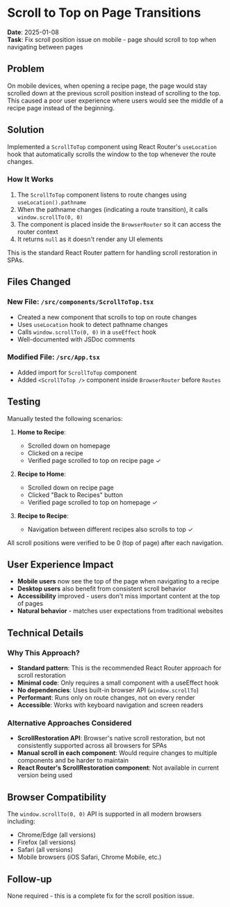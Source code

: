 # Scroll to Top on Page Transitions

**Date**: 2025-01-08  
**Task**: Fix scroll position issue on mobile - page should scroll to top when navigating between pages

## Problem

On mobile devices, when opening a recipe page, the page would stay scrolled down at the previous scroll position instead of scrolling to the top. This caused a poor user experience where users would see the middle of a recipe page instead of the beginning.

## Solution

Implemented a `ScrollToTop` component using React Router's `useLocation` hook that automatically scrolls the window to the top whenever the route changes.

### How It Works

1. The `ScrollToTop` component listens to route changes using `useLocation().pathname`
2. When the pathname changes (indicating a route transition), it calls `window.scrollTo(0, 0)`
3. The component is placed inside the `BrowserRouter` so it can access the router context
4. It returns `null` as it doesn't render any UI elements

This is the standard React Router pattern for handling scroll restoration in SPAs.

## Files Changed

### New File: `/src/components/ScrollToTop.tsx`
- Created a new component that scrolls to top on route changes
- Uses `useLocation` hook to detect pathname changes
- Calls `window.scrollTo(0, 0)` in a `useEffect` hook
- Well-documented with JSDoc comments

### Modified File: `/src/App.tsx`
- Added import for `ScrollToTop` component
- Added `<ScrollToTop />` component inside `BrowserRouter` before `Routes`

## Testing

Manually tested the following scenarios:

1. **Home to Recipe**: 
   - Scrolled down on homepage
   - Clicked on a recipe
   - Verified page scrolled to top on recipe page ✓

2. **Recipe to Home**:
   - Scrolled down on recipe page
   - Clicked "Back to Recipes" button
   - Verified page scrolled to top on homepage ✓

3. **Recipe to Recipe**:
   - Navigation between different recipes also scrolls to top ✓

All scroll positions were verified to be 0 (top of page) after each navigation.

## User Experience Impact

- **Mobile users** now see the top of the page when navigating to a recipe
- **Desktop users** also benefit from consistent scroll behavior
- **Accessibility** improved - users don't miss important content at the top of pages
- **Natural behavior** - matches user expectations from traditional websites

## Technical Details

### Why This Approach?

- **Standard pattern**: This is the recommended React Router approach for scroll restoration
- **Minimal code**: Only requires a small component with a useEffect hook
- **No dependencies**: Uses built-in browser API (`window.scrollTo`)
- **Performant**: Runs only on route changes, not on every render
- **Accessible**: Works with keyboard navigation and screen readers

### Alternative Approaches Considered

- **ScrollRestoration API**: Browser's native scroll restoration, but not consistently supported across all browsers for SPAs
- **Manual scroll in each component**: Would require changes to multiple components and be harder to maintain
- **React Router's ScrollRestoration component**: Not available in current version being used

## Browser Compatibility

The `window.scrollTo(0, 0)` API is supported in all modern browsers including:
- Chrome/Edge (all versions)
- Firefox (all versions)
- Safari (all versions)
- Mobile browsers (iOS Safari, Chrome Mobile, etc.)

## Follow-up

None required - this is a complete fix for the scroll position issue.
